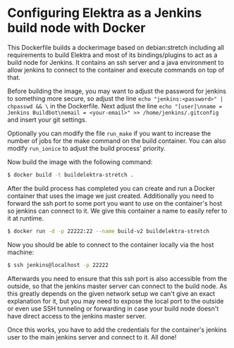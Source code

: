 # Configuring Elektra as a Jenkins build node with Docker

This Dockerfile builds a dockerimage based on debian:stretch including all 
requirements to build Elektra and most of its bindings/plugins to act as a build
node for Jenkins. It contains an ssh server and a java environment to allow 
jenkins to connect to the container and execute commands on top of that.

Before building the image, you may want to adjust the password for jenkins to 
something more secure, so adjust the line `echo "jenkins:<password>" | chpasswd && \`
in the Dockerfile. Next adjust the line 
`echo "[user]\nname = Jenkins Buildbot\nemail = <your-email>" >> /home/jenkins/.gitconfig`
and insert your git settings.

Optionally you can modify the file `run_make` if you want to
increase the number of jobs for the make command on the build container. You can
also modify `run_ionice` to adjust the build process' priority.

Now build the image with the following command:

```sh
$ docker build -t buildelektra-stretch .
```

After the build process has completed you can create and run a Docker container 
that uses the image we just created. Additionally you need to forward the ssh
port to some port you want to use on the container's host so jenkins can connect
to it. We give this container a name to easily refer to it at runtime.

```sh
$ docker run -d -p 22222:22 --name build-v2 buildelektra-stretch
```

Now you should be able to connect to the container locally via the host machine:

```sh
$ ssh jenkins@localhost -p 22222
```

Afterwards you need to ensure that this ssh port is also accessible from the 
outside, so that the jenkins master server can connect to the build node.
As this greatly depends on the given network setup we can't give an exact
explanation for it, but you may need to expose the local port to the outside or
even use SSH tunneling or forwarding in case your build node doesn't have direct
access to the jenkins master server.

Once this works, you have to add the credentials for the container's jenkins 
user to the main jenkins server and connect to it. All done!
